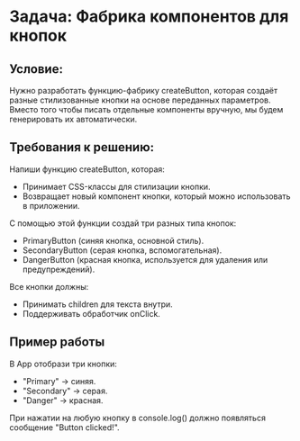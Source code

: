 # Задача: Фабрика компонентов для кнопок

## Условие:

Нужно разработать функцию-фабрику createButton, которая создаёт разные стилизованные кнопки на основе переданных параметров. Вместо того чтобы писать отдельные компоненты вручную, мы будем генерировать их автоматически.

## Требования к решению:

Напиши функцию createButton, которая:

- Принимает CSS-классы для стилизации кнопки.
- Возвращает новый компонент кнопки, который можно использовать в приложении.

С помощью этой функции создай три разных типа кнопок:

- PrimaryButton (синяя кнопка, основной стиль).
- SecondaryButton (серая кнопка, вспомогательная).
- DangerButton (красная кнопка, используется для удаления или предупреждений).

Все кнопки должны:

- Принимать children для текста внутри.
- Поддерживать обработчик onClick.

## Пример работы

В App отобрази три кнопки:

- "Primary" → синяя.
- "Secondary" → серая.
- "Danger" → красная.

При нажатии на любую кнопку в console.log() должно появляться сообщение "Button clicked!".
